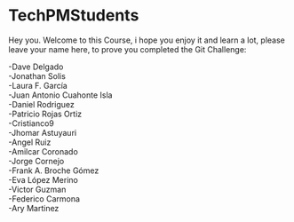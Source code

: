 # TechPMStudents

Hey you. Welcome to this Course, i hope you enjoy it and learn a lot, please leave your name here, to prove you completed the Git Challenge:

-Dave Delgado  
-Jonathan Solis  
-Laura F. García  
-Juan Antonio Cuahonte Isla  
-Daniel Rodriguez  
-Patricio Rojas Ortiz  
-Cristianco9  
-Jhomar Astuyauri    
-Angel Ruiz   
-Amilcar Coronado   
-Jorge Cornejo   
-Frank A. Broche Gómez   
-Eva López Merino    
-Victor Guzman   
-Federico Carmona   
-Ary Martinez

